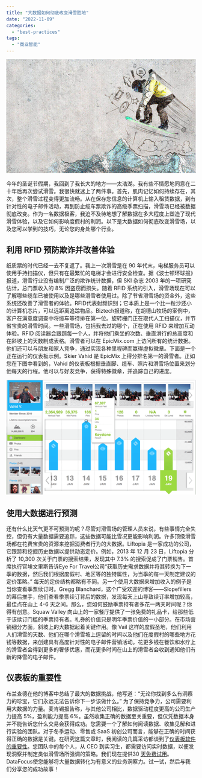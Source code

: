 ```yaml
---
title: "大数据如何彻底改变滑雪胜地"
date: "2022-11-09"
categories: 
  - "best-practices"
tags: 
  - "商业智能"
---
```


![blob.jpeg](images/1667958774-blob-jpeg.jpeg)

今年的圣诞节假期，我回到了我长大的地方——太浩湖。我有些不情愿地同意在二十年后再次尝试滑雪。我很快就迷上了两件事。首先，肌肉记忆如何持续存在，其次，整个滑雪过程变得更加流畅。从在保存您信息的计算机上输入租赁数据，到有针对性的电子邮件活动，再到防止缆车票欺诈的高级季票扫描，滑雪场已经被数据彻底改变。作为一名数据极客，我迫不及待地想了解数据在多大程度上塑造了现代滑雪体验，以及它如何影响度假村的利润。以下是大数据如何彻底改变滑雪场，以及您可以学到的技巧，无论您的身处哪个行业。

## 利用 RFID 预防欺诈并改善体验

纸质票的时代已经一去不复返了。我上一次滑雪是在 90 年代末，电梯服务员可以使用手持扫描仪，但只有在最繁忙的电梯才会进行安全检查。据《波士顿环球报》报道，滑雪行业没有编制广泛的欺诈统计数据，但 SKI 杂志 2003 年的一项研究估计，总门票收入的 8% 因盗窃而损失。随着 RFID 系统的引入，滑雪场现在可以了解哪些缆车已被使用以及是哪些滑雪者使用过。除了节省滑雪场的资金外，这些系统还改善了滑雪者的体验。RFID代表射频识别；它本质上是一个比一粒沙还小的计算机芯片，可以远距离追踪物品。Biztech报道称，在胡德山牧场的案例中，客户在满意度调查中将缆车等待排在第一位。旋转栅门正在取代人工扫描仪，并节省宝贵的滑雪时间。一些滑雪场，包括我去过的哪个，正在使用 RFID 来增加互动体验。RFID 阅读器会跟踪每一个人，并将他们乘坐的次数、垂直滑行的总高度和在斜坡上的天数制成表格。滑雪者可以在 EpicMix.com 上访问所有的统计数据。他们还可以与朋友和家人竞争，通过实现各种里程碑而赢得虚拟徽章。下面是一个正在运行的仪表板示例。Skier Vahid 是 EpicMix 上得分排名第一的滑雪者。正如您在下图中看到的，Vahid 的仪表板根据垂直脚、缆车、照片和滑雪场位置来划分他每天的行程。他可以与好友竞争，获得特殊徽章，并追踪自己的进度。

![blob.png](images/1667958774-blob-png.png)

## 使用大数据进行预测

还有什么比天气更不可预测的呢？尽管对滑雪场的管理人员来说，有些事情完全失控，但仍有大量数据需要追踪，这些数据可能比雪况更能影响利润。许多顶级滑雪场都在花费宝贵的资源来挖掘消费者行为的大数据。Liftopia 是一家成功的公司，它跟踪和挖掘历史数据以提供动态定价。例如，2013 年 12 月 23 日，Liftopia 分析了 10,300 次关于门票的搜索结果，发现其中 7.3% 的搜索促成了门票销售。首席执行官埃文里斯告诉Eye For Travel公司“获取历史需求数据并将其转换为下一季的数据，然后我们根据度假村、地区等的独特属性，为当季的每一天制定建议的定价策略。” 每天的定价结构都略有不同。另一个使用大数据来增加收入的例子是当你查看季票续订时。Gregg Blanchard，这个广受欢迎的博客——Slopefillers的幕后推手，他们查看季票续订背后的数据，发现每天上山导致续订率增加较高，最佳点在山上 4-6 天之间。那么，您如何鼓励季票持有者多花一两天时间呢？你得有创意。Squaw Valley 向山上的一家餐厅提供了一张免费的礼品卡，给那些低于该续订门槛的季票持有者。礼券的价值只是明年季票价值的一小部分。在市场营销细分方面，斜坡上的大数据起着关键作用。像 Vail 这样的度假圣地，他们利用人们滑雪的天数、他们在哪个滑雪坡上逗留的时间以及他们在度假村的哪些地方花钱等数据，来创建具有高度针对性的电子邮件营销活动。花更多钱在餐饮和水疗上的滑雪者会得到更多的奢侈优惠，而花更多时间在山上的滑雪者会收到通知他们有新的降雪的电子邮件。

## 仪表板的重要性

布兰查德在他的博客中总结了最大的数据挑战，他写道：“无论你找到多么有洞察力的珍宝，它们永远无法告诉你下一步该做什么。” 为了保持竞争力，公司需要利用大数据的力量。麦肯锡报告称，与其他公司相比，数据驱动程度更高的公司生产力提高 5%，盈利能力提高 6%。虽然收集正确的数据至关重要，但仅凭数据本身并不能告诉您什么交易会获得成功。您需要一个了解如何阅读数据、收集见解和进行实验的团队。对于冬季运动、零售或 SaaS 初创公司而言，能够在正确的时间获得正确的数据是关键。在研究这篇文章时，我阅读的几篇采访都谈到了[仪表板软件的重要性](https://www.datafocus.ai/infos/dashboard-software)。您团队中的每个人，从 CEO 到实习生，都需要访问实时数据，以便发现洞察并制定类似滑雪场所强调的策略。我们现在提供30 [天免费试用](https://www.datafocus.ai/console/)。DataFocus使您能够将大量数据转化为有意义的业务洞察力。试一试，然后与我们分享您的成功故事！
